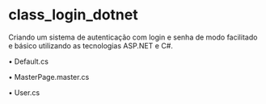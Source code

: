 # class_login_dotnet
Criando um sistema de autenticação com login e senha de modo facilitado e básico utilizando as tecnologias ASP.NET e C#.

• Default.cs

• MasterPage.master.cs

• User.cs
